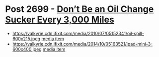 # Post 2699 - [Don&#8217;t Be an Oil Change Sucker Every 3,000 Miles](https://www.ifixit.com/News/2699/dont-be-a-sucker-every-3000-miles)

- https://valkyrie.cdn.ifixit.com/media/2010/07/05152341/oil-spill-600x215.jpeg [media item](media-28535.md)
- https://valkyrie.cdn.ifixit.com/media/2014/10/05163521/ipad-mini-3-600x400.jpeg [media item](media-27968.md)